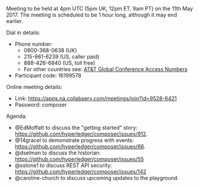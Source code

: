 Meeting to be held at 4pm UTC (5pm UK, 12pm ET, 9am PT) on the 11th May 2017.
The meeting is scheduled to be 1 hour long, although it may end earlier.

Dial in details:
* Phone number:
  * 0800-368-0638 (UK)
  * 215-861-6239 (US, caller paid)
  * 888-426-6840 (US, toll free)
  * For other countries see: [AT&T Global Conference Access Numbers](https://www.teleconference.att.com/servlet/glbAccess?process=1&accessCode=16199578&accessNumber=08003680638&brand=att&lang=English)
* Participant code: 16199578

Online meeting details:
* Link: https://apps.na.collabserv.com/meetings/join?id=9528-6421
* Password: composer

Agenda:
* @EdMoffatt to discuss the "getting started" story: https://github.com/hyperledger/composer/issues/912.
* @14gracel to demonstrate progress with events: https://github.com/hyperledger/composer/issues/66.
* @dselman to discuss the historian: https://github.com/hyperledger/composer/issues/55
* @sstone1 to discuss REST API security: https://github.com/hyperledger/composer/issues/142
* @caroline-church to discuss upcoming updates to the playground.